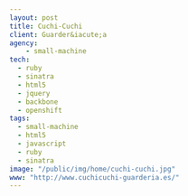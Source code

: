 ```yaml
---
layout: post
title: Cuchi-Cuchi
client: Guarder&iacute;a
agency:
    - small-machine
tech:
  - ruby
  - sinatra
  - html5
  - jquery
  - backbone
  - openshift
tags:
  - small-machine
  - html5
  - javascript
  - ruby
  - sinatra
image: "/public/img/home/cuchi-cuchi.jpg"
www: "http://www.cuchicuchi-guarderia.es/"
---
```

